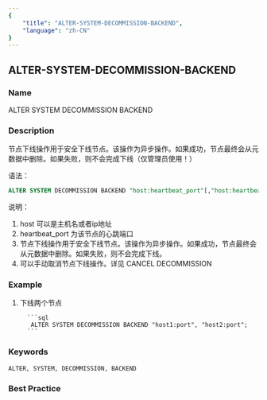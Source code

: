 ```yaml
---
{
    "title": "ALTER-SYSTEM-DECOMMISSION-BACKEND",
    "language": "zh-CN"
}
---
```


<!--
Licensed to the Apache Software Foundation (ASF) under one
or more contributor license agreements.  See the NOTICE file
distributed with this work for additional information
regarding copyright ownership.  The ASF licenses this file
to you under the Apache License, Version 2.0 (the
"License"); you may not use this file except in compliance
with the License.  You may obtain a copy of the License at

  http://www.apache.org/licenses/LICENSE-2.0

Unless required by applicable law or agreed to in writing,
software distributed under the License is distributed on an
"AS IS" BASIS, WITHOUT WARRANTIES OR CONDITIONS OF ANY
KIND, either express or implied.  See the License for the
specific language governing permissions and limitations
under the License.
-->

## ALTER-SYSTEM-DECOMMISSION-BACKEND

### Name

ALTER SYSTEM DECOMMISSION BACKEND

### Description

节点下线操作用于安全下线节点。该操作为异步操作。如果成功，节点最终会从元数据中删除。如果失败，则不会完成下线（仅管理员使用！）

语法：

```sql
ALTER SYSTEM DECOMMISSION BACKEND "host:heartbeat_port"[,"host:heartbeat_port"...];
```

 说明：

1. host 可以是主机名或者ip地址
2.  heartbeat_port 为该节点的心跳端口
3. 节点下线操作用于安全下线节点。该操作为异步操作。如果成功，节点最终会从元数据中删除。如果失败，则不会完成下线。
4. 可以手动取消节点下线操作。详见 CANCEL DECOMMISSION

### Example

1. 下线两个节点

         ```sql
          ALTER SYSTEM DECOMMISSION BACKEND "host1:port", "host2:port";
         ```

### Keywords

    ALTER, SYSTEM, DECOMMISSION, BACKEND

### Best Practice

